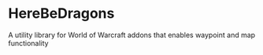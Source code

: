 # HereBeDragons
A utility library for World of Warcraft addons that enables waypoint and map functionality
